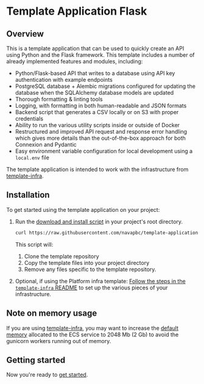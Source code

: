 # Template Application Flask

## Overview

This is a template application that can be used to quickly create an API using Python and the Flask framework. This template includes a number of already implemented features and modules, including:

* Python/Flask-based API that writes to a database using API key authentication with example endpoints
* PostgreSQL database + Alembic migrations configured for updating the database when the SQLAlchemy database models are updated
* Thorough formatting & linting tools
* Logging, with formatting in both human-readable and JSON formats
* Backend script that generates a CSV locally or on S3 with proper credentials
* Ability to run the various utility scripts inside or outside of Docker
* Restructured and improved API request and response error handling which gives more details than the out-of-the-box approach for both Connexion and Pydantic
* Easy environment variable configuration for local development using a `local.env` file

The template application is intended to work with the infrastructure from [template-infra](https://github.com/navapbc/template-infra).

## Installation

To get started using the template application on your project:

1. Run the [download and install script](./template-only-bin/download-and-install-template.sh) in your project's root directory.

    ```bash
    curl https://raw.githubusercontent.com/navapbc/template-application-flask/main/template-only-bin/download-and-install-template.sh | bash -s
    ```

    This script will:

    1. Clone the template repository
    2. Copy the template files into your project directory
    3. Remove any files specific to the template repository.
2. Optional, if using the Platform infra template: [Follow the steps in the `template-infra` README](https://github.com/navapbc/template-infra#installation) to set up the various pieces of your infrastructure.

## Note on memory usage

If you are using [template-infra](https://github.com/navapbc/template-infra), you may want to increase the [default memory](https://github.com/navapbc/template-infra/blob/main/infra/modules/service/variables.tf#L33) allocated to the ECS service to 2048 Mb (2 Gb) to avoid the gunicorn workers running out of memory.

## Getting started

Now you're ready to [get started](/docs/app/getting-started.md).
